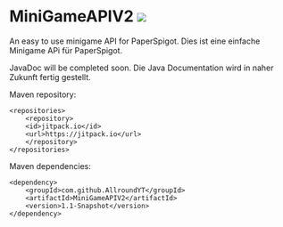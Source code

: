 # MiniGameAPIV2  [![](https://jitpack.io/v/AllroundYT/MiniGameAPIV2.svg)](https://jitpack.io/#AllroundYT/MiniGameAPIV2)
An easy to use minigame API for PaperSpigot.
Dies ist eine einfache Minigame APi für PaperSpigot.

JavaDoc will be completed soon.
Die Java Documentation wird in naher Zukunft fertig gestellt.

Maven repository:
```
<repositories>
    <repository>
	<id>jitpack.io</id>
	<url>https://jitpack.io</url>
    </repository>
</repositories>
```
Maven dependencies:
```
<dependency>
    <groupId>com.github.AllroundYT</groupId>
    <artifactId>MiniGameAPIV2</artifactId>
    <version>1.1-Snapshot</version>
</dependency>
```
